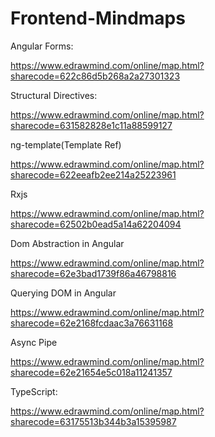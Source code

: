 # Frontend-Mindmaps

Angular Forms:

https://www.edrawmind.com/online/map.html?sharecode=622c86d5b268a2a27301323

Structural Directives:

https://www.edrawmind.com/online/map.html?sharecode=631582828e1c11a88599127

ng-template(Template Ref)
  
https://www.edrawmind.com/online/map.html?sharecode=622eeafb2ee214a25223961

Rxjs

https://www.edrawmind.com/online/map.html?sharecode=62502b0ead5a14a62204094

Dom Abstraction in Angular

https://www.edrawmind.com/online/map.html?sharecode=62e3bad1739f86a46798816

Querying DOM in Angular

https://www.edrawmind.com/online/map.html?sharecode=62e2168fcdaac3a76631168

Async Pipe

https://www.edrawmind.com/online/map.html?sharecode=62e21654e5c018a11241357

TypeScript:

https://www.edrawmind.com/online/map.html?sharecode=63175513b344b3a15395987
